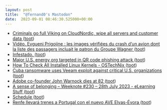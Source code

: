 ```yaml
---
layout: post
title:  "@fernand0's Mastodon"
date:  2023-09-01 08:46:30.525000+00:00
---
```

*  [Criminals go full Viking on CloudNordic, wipe all servers and customer data ](https://www.theregister.com/2023/08/23/ransomware_wipes_cloudnordic) ([toot](https://mastodon.social/@fernand0/110989016466844039))
*  [Vidéo. Evgueni Prigojine : les images vérifiées du crash d’un avion dont la liste des passagers incluait le patron du Groupe Wagner ](https://www.lemonde.fr/international/video/2023/08/23/evgueni-prigojine-les-images-verifiees-du-crash-d-un-avion-dont-la-liste-des-passagers-incluait-le-patron-du-groupe-wagner_6186339_3210.htm) ([toot](https://mastodon.social/@fernand0/110988664315472429))
*  [Infestado. ](https://avecesunafoto.wordpress.com/2023/08/31/infestado) ([toot](https://mastodon.social/@fernand0/110985447966750917))
*  [Major U.S. energy org targeted in QR code phishing attack ](https://www.bleepingcomputer.com/news/security/major-us-energy-org-targeted-in-qr-code-phishing-attack) ([toot](https://mastodon.social/@fernand0/110985331987261952))
*  [How To Check All Installed Linux Kernels - OSTechNix ](https://ostechnix.com/list-or-check-all-installed-linux-kernels-from-commandline) ([toot](https://mastodon.social/@fernand0/110985083537170320))
*  [Cuba ransomware uses Veeam exploit against critical U.S. organizations ](https://www.bleepingcomputer.com/news/security/cuba-ransomware-uses-veeam-exploit-against-critical-us-organizations) ([toot](https://mastodon.social/@fernand0/110984864494344371))
*  [Adobe co-founder John Warnock dies at 82 ](https://www.reuters.com/technology/adobes-co-founder-john-warnock-dies-82-2023-08-20) ([toot](https://mastodon.social/@fernand0/110984630465170736))
*  [A sense of belonging – Weeknote #230 – 28th July 2023 - eLearning Stuff ](https://elearningstuff.net/2023/07/28/a-sense-of-belonging-weeknote-230-28th-july-2023) ([toot](https://mastodon.social/@fernand0/110983989389365058))
*  [Schedule ](https://mspecter.github.io/CS8803/schedule/mspecter.github.io/CS8803/schedule) ([toot](https://mastodon.social/@fernand0/110983842575003952))
*  [Renfe llevará trenes a Portugal con el nuevo AVE Elvas-Évora ](https://www.elperiodicoextremadura.com/extremadura/2023/08/21/renfe-llevara-trenes-portugal-nuevo-91174309.htm) ([toot](https://mastodon.social/@fernand0/110983479716416445))

